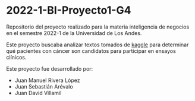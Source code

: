 # 2022-1-BI-Proyecto1-G4
Repositorio del proyecto realizado para la materia inteligencia de negocios en el semestre 2022-1 de la Universidad de Los Andes.

Este proyecto buscaba analizar textos tomados de [kaggle](https://www.kaggle.com/auriml/eligibilityforcancerclinicaltrials) para determinar qué pacientes con cáncer son candidatos para participar en ensayos clínicos.

Este proyecto fue desarrollado por:

- Juan Manuel Rivera López
- Juan Sebastián Arévalo
- Juan David Villamil
